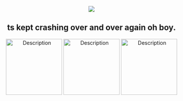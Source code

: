 <div align="center">

![](https://komarev.com/ghpvc/?username=AutisticDetective&color=9a85b8&label=People)

ts kept crashing over and over again oh boy.
---

 <img src="https://github.com/user-attachments/assets/3fa865c6-b510-46d2-8de6-aa021310b70b" alt="Description" width="150"> <img src="https://github.com/user-attachments/assets/d8298f8a-87fe-482d-a1f6-4ec3d0eaaf9e" alt="Description" width="150"> <img src="https://github.com/user-attachments/assets/c65f3e0d-e1bf-4c1a-b268-2051bafd32f0" alt="Description" width="150">
